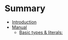 # Summary

* [Introduction](README.md)
* [Manual](manual.md)
  * [Basic types & literals:](manual/basic-types-and-literals.md)

